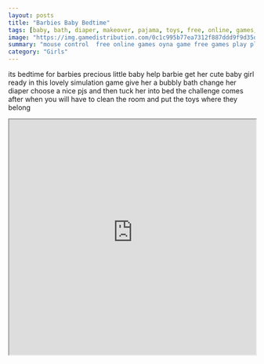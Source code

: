 ```yaml
---
layout: posts
title: "Barbies Baby Bedtime"
tags: [baby, bath, diaper, makeover, pajama, toys, free, online, games, oyna, game, free, games, play, play, games]
image: "https://img.gamedistribution.com/0c1c995b77ea7312f887ddd9f9d35de5.jpg"
summary: "mouse control  free online games oyna game free games play play games"
category: "Girls"
---
```


its bedtime for barbies precious little baby help barbie get her cute baby girl ready in this lovely simulation game give her a bubbly bath change her diaper choose a nice pjs and then tuck her into bed the challenge comes after when you will have to clean the room and put the toys where they belong

<iframe width="100%" height="480px;" src="https://flash.gamedistribution.com?game=0c1c995b77ea7312f887ddd9f9d35de5"></iframe>